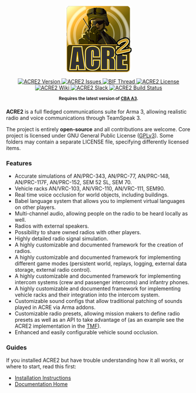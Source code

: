 <p align="center">
    <img src="https://github.com/IDI-Systems/acre2/blob/master/extras/logos/acre2-small-logo.png">
</p>

<p align="center">
    <a href="https://github.com/IDI-Systems/acre2/releases/download/v2.6.2.996/acre2_2.6.2.996.zip">
        <img src="https://img.shields.io/badge/Version-2.6.2-blue.svg?style=flat-square" alt="ACRE2 Version">
    </a>
    <a href="https://github.com/IDI-Systems/acre2/issues">
        <img src="https://img.shields.io/github/issues-raw/IDI-Systems/acre2.svg?style=flat-square&label=Issues" alt="ACRE2 Issues">
    </a>
    <a href="https://forums.bistudio.com/topic/193813-acre2-v22-stable-steam-workshop-release">
        <img src="https://img.shields.io/badge/BIF-Thread-lightgrey.svg?style=flat-square" alt="BIF Thread">
    </a>
    <a href="https://github.com/IDI-Systems/acre2/blob/master/LICENSE">
        <img src="https://img.shields.io/badge/License-GPLv3-red.svg?style=flat-square" alt="ACRE2 License">
    </a>
    <a href="http://acre2.idi-systems.com">
        <img src="https://img.shields.io/badge/Documentation-Home-lightgrey.svg?style=flat-square" alt="ACRE2 Wiki">
    </a>
    <a href="http://slackin.idi-systems.com:3000">
        <img src="http://slackin.idi-systems.com:3000/badge.svg?style=flat-square&label=Slack" alt="ACRE2 Slack">
    </a>
    <a href="https://travis-ci.org/IDI-Systems/acre2">
        <img src="https://img.shields.io/travis/IDI-Systems/acre2.svg?style=flat-square&label=Build" alt="ACRE2 Build Status">
    </a>
</p>

<p align="center">
    <sup><strong>Requires the latest version of <a href="https://github.com/CBATeam/CBA_A3/releases">CBA A3</a>.<br/></strong></sub>
</p>

**ACRE2** is a full fledged communications suite for Arma 3, allowing realistic radio and voice communications through TeamSpeak 3.

The project is entirely **open-source** and all contributions are welcome. Core project is licensed under GNU General Public License ([GPLv3](https://github.com/IDI-Systems/acre2/blob/master/LICENSE)). Some folders may contain a separate LICENSE file, specifying differently licensed items.

### Features

- Accurate simulations of AN/PRC-343, AN/PRC-77, AN/PRC-148, AN/PRC-117F, AN/PRC-152, SEM 52 SL, SEM 70.
- Vehicle racks AN/VRC-103, AN/VRC-110, AN/VRC-111, SEM90.
- Real time voice occlusion for world objects, including buildings.
- Babel language system that allows you to implement virtual languages on other players.
- Multi-channel audio, allowing people on the radio to be heard locally as well.
- Radios with external speakers.
- Possibility to share owned radios with other players.
- Highly detailed radio signal simulation.
- A highly customizable and documented framework for the creation of radios.
- A highly customizable and documented framework for implementing different game modes (persistent world, replays, logging, external data storage, external radio control).
- A highly customizable and documented framework for implementing intercom systems (crew and passenger intercoms) and infantry phones.
- A highly customizable and documented framework for implementing vehicle racks and their integration into the intercom system.
- Customizable sound configs that allow traditional patching of sounds played in ACRE via Arma addons.
- Customizable radio presets, allowing mission makers to define radio presets as well as an API to take advantage of (as an example see the ACRE2 implementation in the [TMF](https://github.com/TMF3/TMF)).
- Enhanced and easily configurable vehicle sound occlusion.

### Guides

If you installed ACRE2 but have trouble understanding how it all works, or where to start, read this first:
- [Installation Instructions](http://acre2.idi-systems.com/wiki/user/installation)
- [Documentation Home](http://acre2.idi-systems.com)
